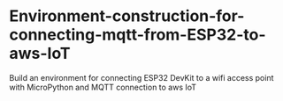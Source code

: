 # Environment-construction-for-connecting-mqtt-from-ESP32-to-aws-IoT
Build an environment for connecting ESP32 DevKit to a wifi access point with MicroPython and MQTT connection to aws IoT
